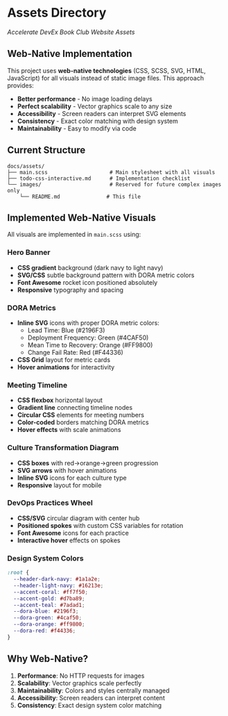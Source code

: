 # Assets Directory
*Accelerate DevEx Book Club Website Assets*

## Web-Native Implementation

This project uses **web-native technologies** (CSS, SCSS, SVG, HTML, JavaScript) for all visuals instead of static image files. This approach provides:

- **Better performance** - No image loading delays
- **Perfect scalability** - Vector graphics scale to any size
- **Accessibility** - Screen readers can interpret SVG elements
- **Consistency** - Exact color matching with design system
- **Maintainability** - Easy to modify via code

## Current Structure

```
docs/assets/
├── main.scss                    # Main stylesheet with all visuals
├── todo-css-interactive.md      # Implementation checklist
└── images/                      # Reserved for future complex images only
    └── README.md               # This file
```

## Implemented Web-Native Visuals

All visuals are implemented in `main.scss` using:

### Hero Banner
- **CSS gradient** background (dark navy to light navy)
- **SVG/CSS** subtle background pattern with DORA metric colors
- **Font Awesome** rocket icon positioned absolutely
- **Responsive** typography and spacing

### DORA Metrics
- **Inline SVG** icons with proper DORA metric colors:
  - Lead Time: Blue (#2196F3)
  - Deployment Frequency: Green (#4CAF50) 
  - Mean Time to Recovery: Orange (#FF9800)
  - Change Fail Rate: Red (#F44336)
- **CSS Grid** layout for metric cards
- **Hover animations** for interactivity

### Meeting Timeline
- **CSS flexbox** horizontal layout
- **Gradient line** connecting timeline nodes
- **Circular CSS** elements for meeting numbers
- **Color-coded** borders matching DORA metrics
- **Hover effects** with scale animations

### Culture Transformation Diagram
- **CSS boxes** with red→orange→green progression
- **SVG arrows** with hover animations
- **Inline SVG** icons for each culture type
- **Responsive** layout for mobile

### DevOps Practices Wheel
- **CSS/SVG** circular diagram with center hub
- **Positioned spokes** with custom CSS variables for rotation
- **Font Awesome** icons for each practice
- **Interactive hover** effects on spokes

### Design System Colors
```scss
:root {
  --header-dark-navy: #1a1a2e;
  --header-light-navy: #16213e;
  --accent-coral: #ff7f50;
  --accent-gold: #d7ba89;
  --accent-teal: #7adad1;
  --dora-blue: #2196f3;
  --dora-green: #4caf50;
  --dora-orange: #ff9800;
  --dora-red: #f44336;
}
```

## Why Web-Native?

1. **Performance**: No HTTP requests for images
2. **Scalability**: Vector graphics scale perfectly
3. **Maintainability**: Colors and styles centrally managed
4. **Accessibility**: Screen readers can interpret content
5. **Consistency**: Exact design system color matching